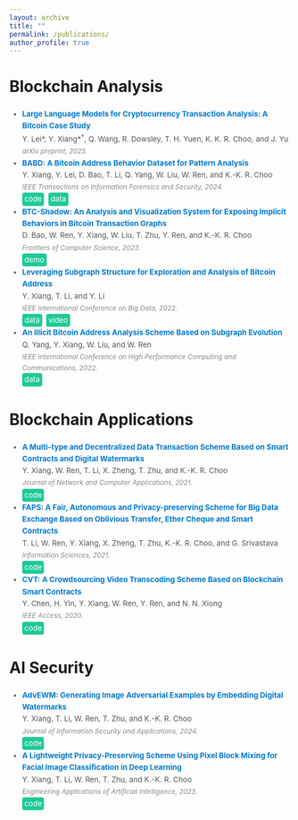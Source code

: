 ```yaml
---
layout: archive
title: ""
permalink: /publications/
author_profile: true
---
```


<!-- {% if author.googlescholar %}
  You can also find my articles on <u><a href="{{author.googlescholar}}">my Google Scholar profile</a>.</u>
{% endif %}

{% include base_path %}

{% for post in site.publications reversed %}
  {% include archive-single.html %}
{% endfor %} -->

# Blockchain Analysis

<div style="margin: 3px 0; padding: 3px;">
  <ul style="margin: 0; padding-left: 20px; font-size: 0.95em; color: #555; line-height: 1.6;">
    <li>
      <strong>
        <a href="https://arxiv.org/abs/2501.18158" style="text-decoration: none; color: #007acc;">
          Large Language Models for Cryptocurrency Transaction Analysis: A Bitcoin Case Study
        </a>
      </strong><br />
      <span>
        Y. Lei*, Y. Xiang*<sup>†</sup>, Q. Wang, R. Dowsley, T. H. Yuen, K. K. R. Choo, and J. Yu
      </span><br />
      <em style="font-size: 0.9em; color: #888;">arXiv preprint, 2025.</em>
    </li>
    <li>
      <strong>
        <a href="https://doi.org/10.1109/TIFS.2023.3347894" style="text-decoration: none; color: #007acc;">
          BABD: A Bitcoin Address Behavior Dataset for Pattern Analysis
        </a>
      </strong><br />
      <span>
        Y. Xiang, Y. Lei, D. Bao, T. Li, Q. Yang, W. Liu, W. Ren, and K.-K. R. Choo
      </span><br />
      <em style="font-size: 0.9em; color: #888;">IEEE Transactions on Information Forensics and Security, 2024.</em><br />
      <a href="https://github.com/Y-Xiang-hub/Bitcoin-Address-Behavior-Analysis" style="background-color: #20c997; color: white; padding: 1px 4px; text-decoration: none; border-radius: 4px; display: inline-block; margin-right: 4px;"
         onmouseover="this.style.backgroundColor='#1a6f5c'"
         onmouseout="this.style.backgroundColor='#20c997'">code</a>
      <a href="https://www.kaggle.com/datasets/lemonx/babd13" style="background-color: #20c997; color: white; padding: 1px 4px; text-decoration: none; border-radius: 4px; display: inline-block;"
         onmouseover="this.style.backgroundColor='#1a6f5c'"
         onmouseout="this.style.backgroundColor='#20c997'">data</a>
    </li>
    <li>
      <strong>
        <a href="https://doi.org/10.1007/s11704-023-2531-0" style="text-decoration: none; color: #007acc;">
          BTC-Shadow: An Analysis and Visualization System for Exposing Implicit Behaviors in Bitcoin Transaction Graphs
        </a>
      </strong><br />
      <span>
        D. Bao, W. Ren, Y. Xiang, W. Liu, T. Zhu, Y. Ren, and K.-K. R. Choo
      </span><br />
      <em style="font-size: 0.9em; color: #888;">Frontiers of Computer Science, 2023.</em><br />
      <a href="https://github.com/whbyaoi/BTCShadow" style="background-color: #20c997; color: white; padding: 1px 4px; text-decoration: none; border-radius: 4px; display: inline-block; margin-right: 4px;"
         onmouseover="this.style.backgroundColor='#1a6f5c'"
         onmouseout="this.style.backgroundColor='#20c997'">demo</a>
    </li>
    <li>
  <strong>
    <a href="https://doi.org/10.1109/BigData55660.2022.10020980" style="text-decoration: none; color: #007acc;">
      Leveraging Subgraph Structure for Exploration and Analysis of Bitcoin Address
    </a>
  </strong><br />
  <span>
    Y. Xiang, T. Li, and Y. Li
  </span><br />
  <em style="font-size: 0.9em; color: #888;">IEEE International Conference on Big Data, 2022.</em><br />
  <a href="https://www.kaggle.com/datasets/lemonx/basd8" 
     style="background-color: #20c997; color: white; padding: 1px 4px; text-decoration: none; border-radius: 4px; display: inline-block; margin-right: 4px;"
     onmouseover="this.style.backgroundColor='#1a6f5c'"
     onmouseout="this.style.backgroundColor='#20c997'">data</a>
  <a href="https://Y-Xiang-hub.github.io/files/BigData22.mp4" 
     style="background-color: #20c997; color: white; padding: 1px 4px; text-decoration: none; border-radius: 4px; display: inline-block;"
     onmouseover="this.style.backgroundColor='#1a6f5c'"
     onmouseout="this.style.backgroundColor='#20c997'" 
     target="_blank">video</a>
</li>
    <li>
      <strong>
        <a href="https://doi.org/10.1109/HPCC-DSS-SmartCity-DependSys57074.2022.00116" style="text-decoration: none; color: #007acc;">
          An Illicit Bitcoin Address Analysis Scheme Based on Subgraph Evolution
        </a>
      </strong><br />
      <span>
        Q. Yang, Y. Xiang, W. Liu, and W. Ren
      </span><br />
      <em style="font-size: 0.9em; color: #888;">IEEE International Conference on High Performance Computing and Communications, 2022.</em><br />
      <a href="https://www.kaggle.com/datasets/lemonx/bitcoin-subgraph-evolution-data" style="background-color: #20c997; color: white; padding: 1px 4px; text-decoration: none; border-radius: 4px; display: inline-block; margin-right: 4px;"
         onmouseover="this.style.backgroundColor='#1a6f5c'"
         onmouseout="this.style.backgroundColor='#20c997'">data</a>
    </li>
  </ul>
</div>

# Blockchain Applications

<div style="margin: 3px 0; padding: 3px;">
  <ul style="margin: 0; padding-left: 20px; font-size: 0.95em; color: #555; line-height: 1.6;">
    <li>
      <strong>
        <a href="https://doi.org/10.1016/j.jnca.2020.102953" style="text-decoration: none; color: #007acc;">
          A Multi-type and Decentralized Data Transaction Scheme Based on Smart Contracts and Digital Watermarks
        </a>
      </strong><br />
      <span>
        Y. Xiang, W. Ren, T. Li, X. Zheng, T. Zhu, and K.-K. R. Choo
      </span><br />
      <em style="font-size: 0.9em; color: #888;">Journal of Network and Computer Applications, 2021.</em><br />
      <a href="https://github.com/Y-Xiang-hub/A-Copyright-Protection-Method-in-Big-Data-Trade" style="background-color: #20c997; color: white; padding: 1px 4px; text-decoration: none; border-radius: 4px; display: inline-block; margin-right: 4px;"
         onmouseover="this.style.backgroundColor='#1a6f5c'"
         onmouseout="this.style.backgroundColor='#20c997'">code</a>
    </li>
    <li>
      <strong>
        <a href="https://doi.org/10.1016/j.ins.2020.08.116" style="text-decoration: none; color: #007acc;">
          FAPS: A Fair, Autonomous and Privacy-preserving Scheme for Big Data Exchange Based on Oblivious Transfer, Ether Cheque and Smart Contracts
        </a>
      </strong><br />
      <span>
        T. Li, W. Ren, Y. Xiang, X. Zheng, T. Zhu, K.-K. R. Choo, and G. Srivastava
      </span><br />
      <em style="font-size: 0.9em; color: #888;">Information Sciences, 2021.</em><br />
      <a href="https://github.com/Y-Xiang-hub/FAPS-Prototype" style="background-color: #20c997; color: white; padding: 1px 4px; text-decoration: none; border-radius: 4px; display: inline-block; margin-right: 4px;"
         onmouseover="this.style.backgroundColor='#1a6f5c'"
         onmouseout="this.style.backgroundColor='#20c997'">code</a>
    </li>
    <li>
      <strong>
        <a href="https://doi.org/10.1109/ACCESS.2020.3043042" style="text-decoration: none; color: #007acc;">
          CVT: A Crowdsourcing Video Transcoding Scheme Based on Blockchain Smart Contracts
        </a>
      </strong><br />
      <span>
        Y. Chen, H. Yin, Y. Xiang, W. Ren, Y. Ren, and N. N. Xiong
      </span><br />
      <em style="font-size: 0.9em; color: #888;">IEEE Access, 2020.</em><br />
      <a href="https://github.com/Y-Xiang-hub/Crowdsourcing-With-Smart-Contract" style="background-color: #20c997; color: white; padding: 1px 4px; text-decoration: none; border-radius: 4px; display: inline-block; margin-right: 4px;"
         onmouseover="this.style.backgroundColor='#1a6f5c'"
         onmouseout="this.style.backgroundColor='#20c997'">code</a>
    </li>
  </ul>
</div>

# AI Security 

<div style="margin: 3px 0; padding: 3px;">
  <ul style="margin: 0; padding-left: 20px; font-size: 0.95em; color: #555; line-height: 1.6;">
    <li>
      <strong>
        <a href="https://doi.org/10.1016/j.jisa.2023.103662" style="text-decoration: none; color: #007acc;">
          AdvEWM: Generating Image Adversarial Examples by Embedding Digital Watermarks
        </a>
      </strong><br />
      <span>
        Y. Xiang, T. Li, W. Ren, T. Zhu, and K.-K. R. Choo
      </span><br />
      <em style="font-size: 0.9em; color: #888;">Journal of Information Security and Applications, 2024.</em><br />
      <a href="https://github.com/Y-Xiang-hub/AdvEWM" style="background-color: #20c997; color: white; padding: 1px 4px; text-decoration: none; border-radius: 4px; display: inline-block; margin-right: 4px;"
         onmouseover="this.style.backgroundColor='#1a6f5c'"
         onmouseout="this.style.backgroundColor='#20c997'">code</a>
    </li>
    <li>
      <strong>
        <a href="https://doi.org/10.1016/j.engappai.2023.107180" style="text-decoration: none; color: #007acc;">
          A Lightweight Privacy-Preserving Scheme Using Pixel Block Mixing for Facial Image Classification in Deep Learning
        </a>
      </strong><br />
      <span>
        Y. Xiang, T. Li, W. Ren, T. Zhu, and K.-K. R. Choo
      </span><br />
      <em style="font-size: 0.9em; color: #888;">Engineering Applications of Artificial Intelligence, 2023.</em><br />
      <a href="https://github.com/oopshell/Pixel-Blocks-Mixing-For-Image-Privacy-Preservation" style="background-color: #20c997; color: white; padding: 1px 4px; text-decoration: none; border-radius: 4px; display: inline-block; margin-right: 4px;"
         onmouseover="this.style.backgroundColor='#1a6f5c'"
         onmouseout="this.style.backgroundColor='#20c997'">code</a>
    </li>
  </ul>
</div>


<!--# Preprint-->


